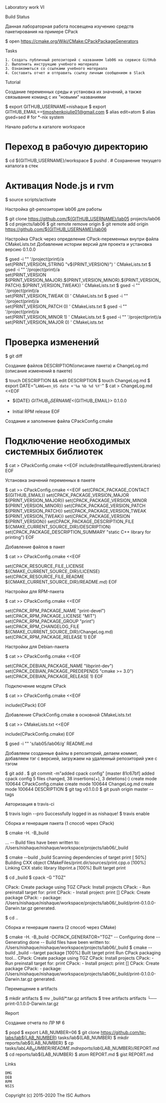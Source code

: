 Laboratory work VI

Build Status

Данная лабораторная работа посвещена изучению средств пакетирования на примере CPack

$ open https://cmake.org/Wiki/CMake:CPackPackageGenerators

Tasks

    1. Создать публичный репозиторий с названием lab06 на сервисе GitHub
    2. Выполнить инструкцию учебного материала
    3. Ознакомиться со ссылками учебного материала
    4. Составить отчет и отправить ссылку личным сообщением в Slack

Tutorial

Создание переменных среды и установка их значений, а также связывание команд с их "новыми" названиями

$ export GITHUB_USERNAME=nishaque
$ export GITHUB_EMAIL==timoshenkojulie01@gmail.com
$ alias edit=atom
$ alias gsed=sed # for *-nix system

Начало работы в каталоге workspace

# Переход в  рабочую директорию
$ cd ${GITHUB_USERNAME}/workspace
$ pushd . # Сохранение текущего каталога в стек
# Активация Node.js и rvm
$ source scripts/activate

Настройка git-репозитория lab06 для работы

$ git clone https://github.com/${GITHUB_USERNAME}/lab05 projects/lab06
$ cd projects/lab06
$ git remote remove origin
$ git remote add origin https://github.com/${GITHUB_USERNAME}/lab06

Настройка CPack через определение CPack-переменных внутри файла CMakeLists.txt Добавление истории версий для проекта и установка версию 0.1.0.0

$ gsed -i "" '/project(print)/a\
set(PRINT_VERSION_STRING "v\${PRINT_VERSION}")
' CMakeLists.txt
$ gsed -i "" '/project(print)/a\
set(PRINT_VERSION\
  \${PRINT_VERSION_MAJOR}.\${PRINT_VERSION_MINOR}.\${PRINT_VERSION_PATCH}.\${PRINT_VERSION_TWEAK})
' CMakeLists.txt
$ gsed -i "" '/project(print)/a\
set(PRINT_VERSION_TWEAK 0)
' CMakeLists.txt
$  gsed -i "" '/project(print)/a\
set(PRINT_VERSION_PATCH 0)
' CMakeLists.txt
$ gsed -i "" '/project(print)/a\
set(PRINT_VERSION_MINOR 1)
' CMakeLists.txt
$ gsed -i "" '/project(print)/a\
set(PRINT_VERSION_MAJOR 0)
' CMakeLists.txt
# Проверка изменений
$ git diff

Создание файлов DESCRIPTION(описание пакета) и ChangeLog.md (описание изменений в пакете)

$ touch DESCRIPTION && edit DESCRIPTION
$ touch ChangeLog.md
$ export DATE="`LANG=en_US date +'%a %b %d %Y'`"
$ cat > ChangeLog.md <<EOF
* ${DATE} ${GITHUB_USERNAME} <${GITHUB_EMAIL}> 0.1.0.0
- Initial RPM release
EOF

Создание и заполнение файла CPackConfig.cmake

# Подключение необходимых системных библиотек
$ cat > CPackConfig.cmake <<EOF
include(InstallRequiredSystemLibraries)
EOF

Установка значений переменных в пакете

$ cat >> CPackConfig.cmake <<EOF
set(CPACK_PACKAGE_CONTACT ${GITHUB_EMAIL})
set(CPACK_PACKAGE_VERSION_MAJOR \${PRINT_VERSION_MAJOR})
set(CPACK_PACKAGE_VERSION_MINOR \${PRINT_VERSION_MINOR})
set(CPACK_PACKAGE_VERSION_PATCH \${PRINT_VERSION_PATCH})
set(CPACK_PACKAGE_VERSION_TWEAK \${PRINT_VERSION_TWEAK})
set(CPACK_PACKAGE_VERSION \${PRINT_VERSION})
set(CPACK_PACKAGE_DESCRIPTION_FILE \${CMAKE_CURRENT_SOURCE_DIR}/DESCRIPTION)
set(CPACK_PACKAGE_DESCRIPTION_SUMMARY "static C++ library for printing")
EOF

Добавление файлов в пакет

$ cat >> CPackConfig.cmake <<EOF

set(CPACK_RESOURCE_FILE_LICENSE \${CMAKE_CURRENT_SOURCE_DIR}/LICENSE)
set(CPACK_RESOURCE_FILE_README \${CMAKE_CURRENT_SOURCE_DIR}/README.md)
EOF

Настройки для RPM-пакета

$ cat >> CPackConfig.cmake <<EOF

set(CPACK_RPM_PACKAGE_NAME "print-devel")
set(CPACK_RPM_PACKAGE_LICENSE "MIT")
set(CPACK_RPM_PACKAGE_GROUP "print")
set(CPACK_RPM_CHANGELOG_FILE \${CMAKE_CURRENT_SOURCE_DIR}/ChangeLog.md)
set(CPACK_RPM_PACKAGE_RELEASE 1)
EOF

Настройки для Debian-пакета

$ cat >> CPackConfig.cmake <<EOF

set(CPACK_DEBIAN_PACKAGE_NAME "libprint-dev")
set(CPACK_DEBIAN_PACKAGE_PREDEPENDS "cmake >= 3.0")
set(CPACK_DEBIAN_PACKAGE_RELEASE 1)
EOF

Подключение модуля CPack

$ cat >> CPackConfig.cmake <<EOF

include(CPack)
EOF

Добавление CPackConfig.cmake в основной CMakeLists.txt

$ cat >> CMakeLists.txt <<EOF

include(CPackConfig.cmake)
EOF

$ gsed -i "" 's/lab05/lab06/g' README.md

Добавляем созданные файлы в репозиторий, делаем коммит, добавляем тэг с версией, загружаем на удаленный репозиторий уже с тэгом

$ git add .
$ git commit -m"added cpack config"
 [master 81c67bf] added cpack config
  5 files changed, 38 insertions(+), 3 deletions(-)
  create mode 100644 CPackConfig.cmake
  create mode 100644 ChangeLog.md
  create mode 100644 DESCRIPTION
$ git tag v0.1.0.0
$ git push origin master --tags

Авторизация в travis-ci

$ travis login --pro
Successfully logged in as nishaque!
$ travis enable

Сборка и генерация пакета (1 способ через CPack)

$ cmake -H. -B_build

...
-- Build files have been written to: /Users/nishaque/nishaque/workspace/projects/lab06/_build

$ cmake --build _build
Scanning dependencies of target print
[ 50%] Building CXX object CMakeFiles/print.dir/sources/print.cpp.o
[100%] Linking CXX static library libprint.a
[100%] Built target print

$ cd _build
$ cpack -G "TGZ"

CPack: Create package using TGZ
CPack: Install projects
CPack: - Run preinstall target for: print
CPack: - Install project: print []
CPack: Create package
CPack: - package: /Users/nishaque/nishaque/workspace/projects/lab06/_build/print-0.1.0.0-Darwin.tar.gz generated.

$ cd ..

Сборка и генерация пакета (2 способ через CMake)

$ cmake -H. -B_build -DCPACK_GENERATOR="TGZ"
-- Configuring done
-- Generating done
-- Build files have been written to: /Users/nishaque/nishaque/workspace/projects/lab06/_build
$ cmake --build _build --target package
[100%] Built target print
Run CPack packaging tool...
CPack: Create package using TGZ
CPack: Install projects
CPack: - Run preinstall target for: print
CPack: - Install project: print []
CPack: Create package
CPack: - package: /Users/nishaque/nishaque/workspace/projects/lab06/_build/print-0.1.0.0-Darwin.tar.gz generated.

Перемещение в artifacts

$ mkdir artifacts
$ mv _build/*.tar.gz artifacts
$ tree artifacts
artifacts
└── print-0.1.0.0-Darwin.tar.gz

Report

Создание отчета по ЛР № 6

$ popd
$ export LAB_NUMBER=06
$ git clone https://github.com/tp-labs/lab${LAB_NUMBER} tasks/lab${LAB_NUMBER}
$ mkdir reports/lab${LAB_NUMBER}
$ cp tasks/lab${LAB_NUMBER}/README.md reports/lab${LAB_NUMBER}/REPORT.md
$ cd reports/lab${LAB_NUMBER}
$ atom REPORT.md
$ gist REPORT.md

Links

    DMG
    DEB
    RPM
    NSIS

Copyright (c) 2015-2020 The ISC Authors
